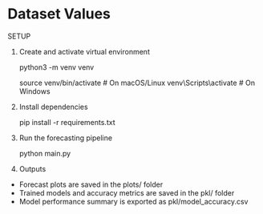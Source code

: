 # Dataset Values

SETUP 

1. Create and activate virtual environment

   python3 -m venv venv

   source venv/bin/activate   # On macOS/Linux
   venv\Scripts\activate      # On Windows

2. Install dependencies

   pip install -r requirements.txt
   

3. Run the forecasting pipeline

   python main.py

4. Outputs

-  Forecast plots are saved in the plots/ folder
-  Trained models and accuracy metrics are saved in the pkl/ folder
-  Model performance summary is exported as pkl/model_accuracy.csv

